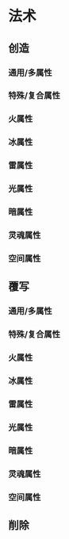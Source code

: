 # 法术

## 创造

### 通用/多属性

### 特殊/复合属性

### 火属性

### 冰属性

### 雷属性


### 光属性

### 暗属性

### 灵魂属性

### 空间属性


## 覆写

### 通用/多属性

### 特殊/复合属性

### 火属性

### 冰属性

### 雷属性

### 光属性

### 暗属性

### 灵魂属性

### 空间属性

## 削除